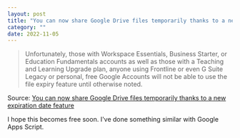 ```yaml
---
layout: post
title: "You can now share Google Drive files temporarily thanks to a new expiration date feature"
category: ""
date: 2022-11-05
---
```


>Unfortunately, those with Workspace Essentials, Business Starter, or Education Fundamentals accounts as well as those with a Teaching and Learning Upgrade plan, anyone using Frontline or even G Suite Legacy or personal, free Google Accounts will not be able to use the file expiry feature until otherwise noted.

Source: [You can now share Google Drive files temporarily thanks to a new expiration date feature](https://chromeunboxed.com/google-drive-file-expiry-update-workspace)

I hope this becomes free soon. I've done something similar with Google Apps Script.
